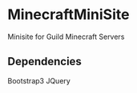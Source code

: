 MinecraftMiniSite
=================

Minisite for Guild Minecraft Servers

Dependencies
------------
Bootstrap3
JQuery
